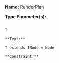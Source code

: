 **Name:** RenderPlan

**Type Parameter(s):**

```**Name:**

T

**Text:**

T extends INode = Node

**Constraint:**

```


